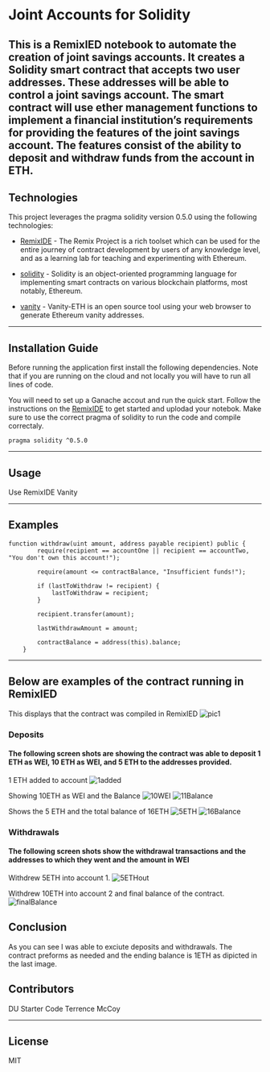 # Joint Accounts for Solidity
This is a RemixIED notebook to automate the creation of joint savings accounts. It creates a Solidity smart contract that accepts two user addresses. These addresses will be able to control a joint savings account. The smart contract will use ether management functions to implement a financial institution’s requirements for providing the features of the joint savings account. The features consist of the ability to deposit and withdraw funds from the account in ETH.
---

## Technologies

This project leverages the pragma solidity version 0.5.0 using the following technologies:

* [RemixIDE](https://remix.ethereum.org/) - The Remix Project is a rich toolset which can be used for the entire journey of contract development by users of any knowledge level, and as a learning lab for teaching and experimenting with Ethereum.

* [solidity](https://soliditylang.org/) - Solidity is an object-oriented programming language for implementing smart contracts on various blockchain platforms, most notably, Ethereum.

* [vanity](https://vanity-eth.tk/) - Vanity-ETH is an open source tool using your web browser to generate Ethereum vanity addresses.

---

## Installation Guide

Before running the application first install the following dependencies. Note that if you are running on the cloud and not locally you will have to run all lines of code.

You will need to set up a Ganache accout and run the quick start. Follow the instructions on the [RemixIDE](hhttps://remix.ethereum.org/) to get started and uplodad your notebok. Make sure to use the correct pragma of solidity to run the code and compile correctaly. 

```
pragma solidity ^0.5.0

```


---

## Usage

Use RemixIDE
Vanity 

---

## Examples
```
function withdraw(uint amount, address payable recipient) public {
        require(recipient == accountOne || recipient == accountTwo, "You don't own this account!");

        require(amount <= contractBalance, "Insufficient funds!");

        if (lastToWithdraw != recipient) {
            lastToWithdraw = recipient;
        }

        recipient.transfer(amount);

        lastWithdrawAmount = amount;

        contractBalance = address(this).balance;
    }

```

---

## Below are examples of the contract running in RemixIED

This displays that the contract was compiled in RemixIED
![pic1](./Exicution_Results/compiled.png)

### Deposits

#### The following screen shots are showing the contract was able to deposit 1 ETH as WEI, 10 ETH as WEI, and 5 ETH to the addresses provided. 

1 ETH added to account
![1added](./Exicution_Results/1.png)

Showing 10ETH as WEI and the Balance
![10WEI](./Exicution_Results/10ethWei.png)
![11Balance](./Exicution_Results/11balance.png)

Shows the 5 ETH and the total balance of 16ETH
![5ETH](./Exicution_Results/5eth.png)
![16Balance](./Exicution_Results/16balance.png)

### Withdrawals

#### The following screen shots show the withdrawal transactions and the addresses to which they went and the amount in WEI

Withdrew 5ETH into account 1. 
![5ETHout](./Exicution_Results/5with.png)

Withdrew 10ETH into account 2 and final balance of the contract.
![finalBalance](./Exicution_Results/finalBalance.png)

## Conclusion
As you can see I was able to exciute deposits and withdrawals. The contract preforms as needed and the ending balance is 1ETH as dipicted in the last image. 


## Contributors

DU Starter Code
Terrence McCoy


---

## License

MIT
